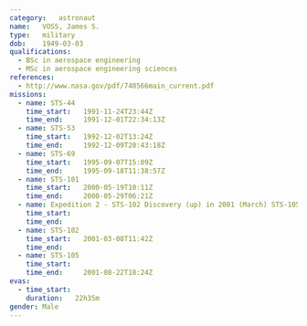 ```yaml
---
category:	astronaut
name:	VOSS, James S.
type:	military
dob:	1949-03-03
qualifications:
  - BSc in aerospace engineering
  - MSc in aerospace engineering sciences
references:
  - http://www.nasa.gov/pdf/740566main_current.pdf
missions:
  - name: STS-44
    time_start:   1991-11-24T23:44Z
    time_end:     1991-12-01T22:34:13Z
  - name: STS-53
    time_start:   1992-12-02T13:24Z
    time_end:     1992-12-09T20:43:18Z
  - name: STS-69
    time_start:   1995-09-07T15:09Z
    time_end:     1995-09-18T11:38:57Z
  - name: STS-101
    time_start:   2000-05-19T10:11Z
    time_end:     2000-05-29T06:21Z
  - name: Expedition 2 - STS-102 Discovery (up) in 2001 (March) STS-105 Discovery (down)
    time_start:   
    time_end:     
  - name: STS-102
    time_start:   2001-03-08T11:42Z
    time_end:     
  - name: STS-105
    time_start:   
    time_end:     2001-08-22T18:24Z
evas:
  - time_start: 
    duration:   22h35m
gender:	Male
---
```

